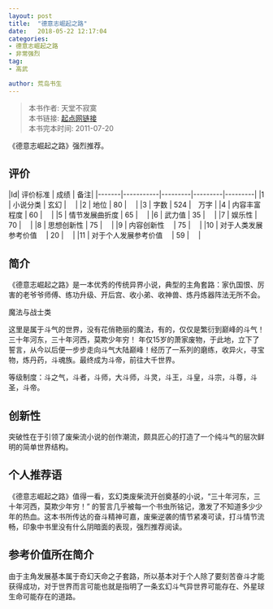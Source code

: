 ```yaml
---
layout: post
title:  "德意志崛起之路"
date:   2018-05-22 12:17:04
categories:
- 德意志崛起之路
- 非常强烈
tag:
- 高武

author: 荒岛书生
---
```


> 本书作者:  天堂不寂寞  
> 本书链接:  [起点网链接](https://book.qidian.com/info/1209977)  
> 本书完本时间: 2011-07-20

《德意志崛起之路》强烈推荐。
<!---more--->


## 评价

|Id| 评价标准   |  成绩 | 备注|
|-------|-----------|---------|---------|---------|
|1 | 小说分类        | 玄幻  |　 |
|2 | 地位            | 80  |　 |
|3 | 字数            | 524  |　万字 |
|4 | 内容丰富程度     | 60  |　 |
|5 | 情节发展曲折度    | 65  |　 |
|6 | 武力值          | 35  |　 |
|7 | 娱乐性           | 70  |　 |
|8 | 思想创新性       | 75  |　 |
|9 | 内容创新性　      | 75  |　 |
|10 | 对于人类发展参考价值　        | 20  |　 |
|11 | 对于个人发展参考价值　        | 59  |　 |

## 简介
《德意志崛起之路》是一本优秀的传统异界小说，典型的主角套路：家仇国恨、厉害的老爷爷师傅、练功升级、开后宫、收小弟、收神兽、炼丹炼器阵法无所不会。




魔法与战士类

这里是属于斗气的世界，没有花俏艳丽的魔法，有的，仅仅是繁衍到巅峰的斗气！三十年河东，三十年河西，莫欺少年穷！ 年仅15岁的萧家废物，于此地，立下了誓言，从今以后便一步步走向斗气大陆巅峰！经历了一系列的磨练，收异火，寻宝物，炼丹药，斗魂族。最终成为斗帝，前往大千世界。

等级制度：斗之气，斗者，斗师，大斗师，斗灵，斗王，斗皇，斗宗，斗尊，斗圣，斗帝。

## 创新性
突破性在于引领了废柴流小说的创作潮流，颇具匠心的打造了一个纯斗气的层次鲜明的简单世界结构。

## 个人推荐语
《德意志崛起之路》值得一看，玄幻类废柴流开创奠基的小说，“三十年河东，三十年河西，莫欺少年穷！” 的誓言几乎被每一个书虫所铭记，激发了不知道多少少年的热血。这本书所传达的奋斗精神可嘉，废柴逆袭的情节紧凑可读，打斗情节流畅，印象中书里没有什么阴暗面的表现，强烈推荐阅读。

## 参考价值所在简介
由于主角发展基本属于奇幻天命之子套路，所以基本对于个人除了要刻苦奋斗才能获得成功，对于世界而言可能也就是指明了一条玄幻斗气异世界可能存在、外星球生命可能存在的道路。

